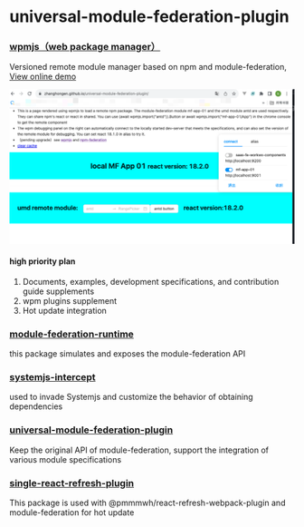# universal-module-federation-plugin

### [wpmjs（web package manager）](./packages/wpmjs)
Versioned remote module manager based on npm and module-federation,   [View online demo](https://zhanghongen.github.io/universal-module-federation-plugin/)

![](./docs/debug-panel.png)
#### high priority plan
1. Documents, examples, development specifications, and contribution guide supplements
2. wpm plugins supplement
3. Hot update integration

### [module-federation-runtime](./packages/module-federation-runtime)
this package simulates and exposes the module-federation API

### [systemjs-intercept](./packages/systemjs-intercept)
used to invade Systemjs and customize the behavior of obtaining dependencies

### [universal-module-federation-plugin](./packages/universal-module-federation-plugin)
Keep the original API of module-federation, support the integration of various module specifications

### [single-react-refresh-plugin](./packages/single-react-refresh-plugin)
This package is used with @pmmmwh/react-refresh-webpack-plugin and module-federation for hot update
